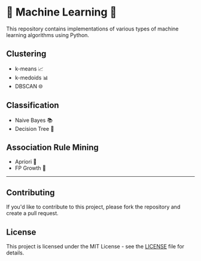 # 🤖 Machine Learning 🧠

This repository contains implementations of various types of machine learning algorithms using Python.

## Clustering

- k-means 📈
- k-medoids 📊
- DBSCAN 🌐

## Classification

- Naive Bayes 📚
- Decision Tree 🌳

## Association Rule Mining

- Apriori 👥
- FP Growth 🌱

---

## Contributing

If you'd like to contribute to this project, please fork the repository and create a pull request.

## License

This project is licensed under the MIT License - see the [LICENSE](LICENSE) file for details.